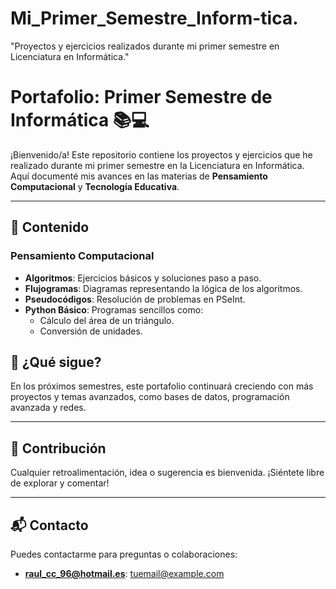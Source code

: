 # Mi_Primer_Semestre_Inform-tica.
"Proyectos y ejercicios realizados durante mi primer semestre en Licenciatura en Informática."


# Portafolio: Primer Semestre de Informática 📚💻

¡Bienvenido/a! Este repositorio contiene los proyectos y ejercicios que he realizado durante mi primer semestre en la Licenciatura en Informática. Aquí documenté mis avances en las materias de **Pensamiento Computacional** y **Tecnología Educativa**.

---

## 📂 Contenido

### **Pensamiento Computacional**
- **Algoritmos**: Ejercicios básicos y soluciones paso a paso.
- **Flujogramas**: Diagramas representando la lógica de los algoritmos.
- **Pseudocódigos**: Resolución de problemas en PSeInt.
- **Python Básico**: Programas sencillos como:
  - Cálculo del área de un triángulo.
  - Conversión de unidades.


## 🚀 ¿Qué sigue?
En los próximos semestres, este portafolio continuará creciendo con más proyectos y temas avanzados, como bases de datos, programación avanzada y redes.

---

## 🤝 Contribución
Cualquier retroalimentación, idea o sugerencia es bienvenida. ¡Siéntete libre de explorar y comentar!

---

## 📬 Contacto
Puedes contactarme para preguntas o colaboraciones:
- **raul_cc_96@hotmail.es**: tuemail@example.com
